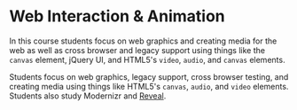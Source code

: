 # Web Interaction & Animation

In this course students focus on web graphics and creating media for the web as well as cross browser and legacy support using things like the `canvas` element, jQuery UI, and HTML5's `video`, `audio`, and `canvas` elements.

Students focus on web graphics, legacy support, cross browser testing, and creating media using things like HTML5's `canvas`, `audio`, and `video` elements. Students also study Modernizr and <a href="http://lab.hakim.se/reveal-js/" target="_blank">Reveal</a>.

